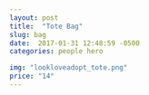 ```yaml
---
layout: post
title:  "Tote Bag"
slug: bag
date:  2017-01-31 12:48:59 -0500
categories: people hero

img: "lookloveadopt_tote.png"
price: "14"
---
```

